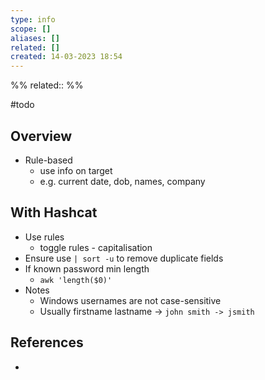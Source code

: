 ```yaml
---
type: info
scope: []
aliases: []
related: []
created: 14-03-2023 18:54
---
```

%%
related::
%%


#todo 

## Overview
- Rule-based
	- use info on target
	- e.g. current date, dob, names, company

## With Hashcat
- Use rules
	- toggle rules - capitalisation
- Ensure use `| sort -u` to remove duplicate fields
- If known password min length
	- `awk 'length($0)'`
- Notes
	- Windows usernames are not case-sensitive
	- Usually firstname lastname -> `john smith -> jsmith`

## References
- 